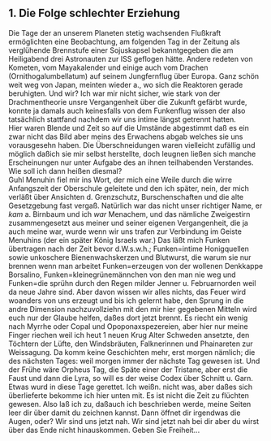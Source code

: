 ## 1. Die Folge schlechter Erziehung 
Die Tage der an unserem Planeten stetig wachsenden Flußkraft ermöglichten eine Beobachtung, am folgenden Tag in der Zeitung als verglühende Brennstufe einer Sojuskapsel bekanntgegeben die am Heiligabend drei Astronauten zur ISS geflogen hätte. Andere redeten von Kometen, vom Mayakalender und einige auch vom Drachen (Ornithogalumbellatum) auf seinem Jungfernflug über Europa. Ganz schön weit weg von Japan, meinten wieder a., wo sich die Reaktoren gerade beruhigten. Und wir? Ich war mir nicht sicher, wie stark von der Drachmentheorie unsre Vergangenheit über die Zukunft gefärbt wurde, konnte ja damals auch keinesfalls von dem Funkenflug wissen der also tatsächlich stattfand nachdem wir uns intime längst getrennt hatten.   
Hier waren Blende und Zeit so auf die Umstände abgestimmt daß es ein zwar nicht das Bild aber meins des Erwachens abgab welches sie uns vorausgesehn haben. Die Überschneidungen waren vielleicht zufällig und möglich daßich sie mir selbst herstellte, doch leugnen ließen sich manche Erscheinungen nur unter Aufgabe des an ihnen teilhabenden Verstandes. Wie soll ich dann heißen diesmal?   
 Guhl Menuhin fiel mir ins Wort, der mich eine Weile durch die wirre Anfangszeit der Oberschule geleitete und den ich später, nein, der mich verläßt über Ansichten d. Grenzschutz, Burschenschaften und die alte Gesetzgebung fast vergaß. Natürlich war das nicht unser richtiger Name, er *kam* a. Birnbaum und ich *war* Menachem, und das nämliche Zweigestirn zusammengesetzt aus meiner und seiner eigenen Vergangenheit, die ja auch meine war, wurde wenn wir uns trafen zur Verbindung im Geiste Menuhins (der ein später König Israels war.) Das läßt mich Funken übertragen nach der Zeit bevor d.W.s.w.h.; Funken=intime Honigquellen sowie unkoschere Bienenwachskerzen und Blutwurst, die warum sie nur brennen wenn man arbeitet Funken=erzeugen von der wollenen Denkkappe Borsalino, Funken=kleinegrünemännchen von den man nie weg und Funken=die sprühn durch den Regen milder Jenner u. Februarnorden weil da neue Jahre sind. Aber davon wissen wir alles nichts, das Feuer wird woanders von uns erzeugt und bis ich gelernt habe, den Sprung in die andre Dimension nachzuvollziehn mit den mir hier gegebenen Mitteln wird euch nur der Glaube helfen, daßes dort jetzt brennt. Es riecht ein wenig nach Myrrhe oder Copal und Opoponaxspezereien, aber hier nur meine Finger riechen weil ich heut 1 neuen Krug Alter Schweden ansetzte, den Töchtern der Lüfte, den Windsbräuten, Falknerinnen und Phainareten zur Weissagung. Da komm keine Geschichten mehr, erst morgen nämlich; die des nächsten Tages: weil morgen immer der nächste Tag gewesen ist. Und der Frühe wäre Orpheus Tag, die Späte einer der Tristane, aber erst die Faust und dann die Lyra, so will es der weise Codex über Schnitt u. Garn.    
Etwas wurd in diese Tage gerettet. Ich weißn. nicht was, aber daßes sich überlieferte bekomme ich hier unten mit. Es ist nicht die Zeit zu flüchten gewesen. Also laß ich zu, daßauch ich beschrieben werde, meine Seiten leer dir über damit du zeichnen kannst. Dann öffnet dir irgendwas die Augen, oder? Wir sind uns jetzt nah. Wir sind jetzt nah bei dir aber du wirst über das Ende nicht hinauskommen. Geben Sie Freiheit...   
